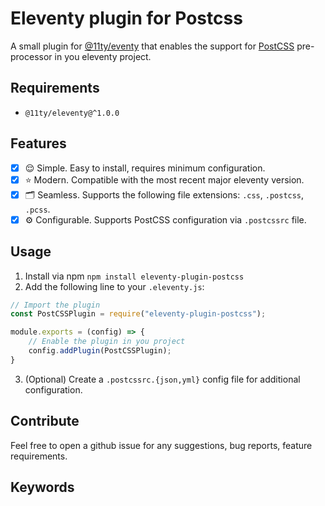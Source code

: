 # Eleventy plugin for Postcss
A small plugin for [@11ty/eventy](https://www.11ty.dev/) that enables the support for [PostCSS](https://postcss.org/) pre-processor in you eleventy project.

## Requirements
- `@11ty/eleventy@^1.0.0`

## Features
- [x] 😌 Simple. Easy to install, requires minimum configuration.
- [x] ⭐️ Modern. Compatible with the most recent major eleventy version.
- [x] 🗂 Seamless. Supports the following file extensions: `.css`, `.postcss`, `.pcss`.
- [x] ⚙️ Configurable. Supports PostCSS configuration via `.postcssrc` file.

## Usage
1. Install via npm `npm install eleventy-plugin-postcss`
2. Add the following line to your `.eleventy.js`:
```js
// Import the plugin
const PostCSSPlugin = require("eleventy-plugin-postcss");

module.exports = (config) => {
    // Enable the plugin in you project
    config.addPlugin(PostCSSPlugin);
}
```
3. (Optional) Create a `.postcssrc.{json,yml}` config file for additional configuration.

## Contribute
Feel free to open a github issue for any suggestions, bug reports, feature requirements.

## Keywords
